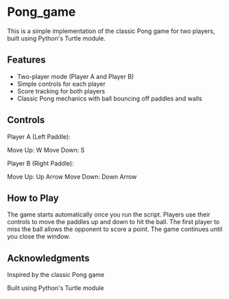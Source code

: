 # Pong_game

This is a simple implementation of the classic Pong game for two players, built using Python's Turtle module.

## Features
- Two-player mode (Player A and Player B)
- Simple controls for each player
- Score tracking for both players
- Classic Pong mechanics with ball bouncing off paddles and walls

## Controls
Player A (Left Paddle):

Move Up: W
Move Down: S

Player B (Right Paddle):

Move Up: Up Arrow
Move Down: Down Arrow

## How to Play
The game starts automatically once you run the script.
Players use their controls to move the paddles up and down to hit the ball.
The first player to miss the ball allows the opponent to score a point.
The game continues until you close the window.

## Acknowledgments
Inspired by the classic Pong game

Built using Python's Turtle module
